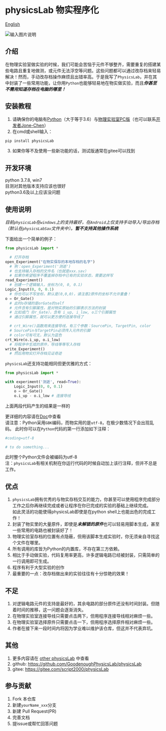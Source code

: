 ﻿# physicsLab 物实程序化

[English](./README.en.md)

![输入图片说明](./cover.png)

## 介绍
在物理实验室做实验的时候，我们可能会苦恼于元件不够整齐，需要重复的搭建某些电路且重复地做测，或元件无法浮空等问题。这些问题都可以通过改存档来轻易解决！然而，手动改存档操作麻烦且出错率高。于是我写了```PhysicsLab```，并在其中封装了一些常用功能，让你用```Python```也能够轻易地在物实做实验，而且***你甚至不需用知道存档在电脑的哪里！***

## 安装教程

1.  请确保你的电脑有[Python](https://www.python.org)（大于等于3.6）与[物理实验室PC版](https://www.turtlesim.com/)（也可以联系[开发者Jone-Chen](https://gitee.com/civitasjohn)）
2.  在cmd或shell输入：
```diff
pip install physicsLab
```
3.  如果你等不及使用一些新功能的话，测试版通常在gitee可以找到

## 开发环境
python 3.7.8, win7  
目测对其他版本支持应该也很好  
python3.6及以上应该没问题

## 使用说明
*目前```physicsLab```在```windows```上的支持最好，在```Android```上仅支持手动导入/导出存档（默认在```physicsLabSav```文件夹中）。**暂不支持其他操作系统***  

下面给出一个简单的例子：
```Python
from physicsLab import *

  # 打开存档
open_Experiment("在物实保存的本地存档的名字")
  # 例：open_Experiment('测逝')
  # 也支持输入存档的文件名（也就是xxx.sav）
  # 如果你希望程序不覆盖掉存档中已有的实验状态，需要这样写
read_Experiment()
  # 创建一个逻辑输入，坐标为(0, 0, 0.1)
Logic_Input(0, 0, 0.1)
  # 你也可以不写坐标，默认是(0,0,0)，请注意2原件的坐标不允许重叠！
o = Or_Gate()
  # 此时o存储的是orGate的self
  # 元件含有引脚属性，是对物实原始的引脚表示方法的封装
  # 比如或门（Or_Gate），含有 i_up, i_low, o三个引脚属性
  # 通过引脚属性，就可以更方便的连接导线了

  # crt_Wire()函数用来连接导线，有三个参数：SourcePin, TargetPin, color
  # SourcePin与TargetPin必须传入元件的引脚
  # color可有可无，默认为蓝色
crt_Wire(o.i_up, o.i_low)
  # 将程序中生成的原件，导线等等写入存档
write_Experiment()
  # 然后用物实打开存档见证奇迹
```

```physicsLab```还支持功能相同但更优雅的方式：
```python
from physicsLab import *

with experiment('测逝', read=True):
    Logic_Input(0, 0, 0.1)
    o = Or_Gate()
    o.i_up - o.i_low # 连接导线
```
上面两段代码产生的结果是一样的  
  
更详细的内容请在[Doc](./Doc)中查看  
请注意：Python采用```GBK```编码，而物实用的是```utf-8```，在极少数情况下会出现乱码。
此时你可以在```Python```代码的第一行添加如下注释：
```Python
#coding=utf-8

# to do something...
```  
此时整个Python文件会被编码为utf-8  
注：```physicsLab```有相关机制在你运行代码的时候自动加上该行注释，但并不总是工作。

## 优点
1.  ```physicsLab```拥有优秀的与物实存档交互的能力，你甚至可以使用程序完成部分工作之后你再继续完成或者让程序在你已完成的实验的基础上继续完成。  
  如此灵活的功能使得physicsLab即使是在python shell上也能出色的完成工作！
2.  封装了物实里的大量原件，即使是***未解锁的原件***也可以轻易用脚本生成，甚至一些常用的电路也被封装好了！
3.  物理实验室存档的位置有点隐蔽，但用该脚本生成实验时，你无须亲自寻找这个文件在哪里。
4.  所有调用的库皆为Python的内置库，不存在第三方依赖。
5.  相比于手动做实验，代码复用率更高，许多逻辑电路已经被封装，只需简单的一行调用即可生成。
6.  程序有利于大型实验的创作
7.  最重要的一点：改存档做出来的实验往往有十分惊艳的效果！

## 不足
1. 对逻辑电路元件的支持是最好的，其余电路的部分原件还没有时间封装。但随着时间的推移，这一问题会逐渐消失。
2. 在物理实验室连接导线只需要点击两下，但用程序连接导线相对麻烦一些。
3. 在物理实验室选择原件只需要点击一下，但用程序选择原件相对麻烦一些。
4. 作者在接下来一段时间内将因为学业难以维护该仓库，但这并不代表弃坑。

## 其他
1. 更多内容请在 [other physicsLab](https://gitee.com/script2000/temporary-warehouse/tree/master/other%20physicsLab) 中查看
2. github: https://github.com/GoodenoughPhysicsLab/physicsLab
3. gitee: https://gitee.com/script2000/physicsLab

## 参与贡献
1.  Fork 本仓库
2.  新建```yourName_xxx```分支
3.  新建 Pull Request(PR)
4.  完善文档
5.  提issue或帮忙回答问题